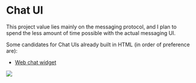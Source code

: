 # Chat UI
This project value lies mainly on the messaging protocol, and I plan to spend the less amount of time possible with the actual messaging UI.

Some candidates for Chat UIs already built in HTML (in order of preference are):

- [Web chat widget](http://www.bypeople.com/web-chat-widget/)

![](http://www.bypeople.com/wp-content/uploads/2015/10/web-chat-widget.jpg)
